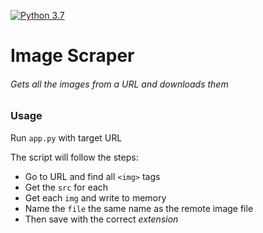 [![Python 3.7](https://img.shields.io/badge/Python-3.6-blue.svg)](https://www.python.org/downloads/release/python-374/)

# Image Scraper
###### Gets all the images from a URL and downloads them

### Usage

Run `app.py` with target URL

The script will follow the steps:
- Go to URL and find all `<img>` tags
- Get the `src` for each
- Get each `img` and write to memory
- Name the `file` the same name as the remote image file
- Then save with the correct *extension*
